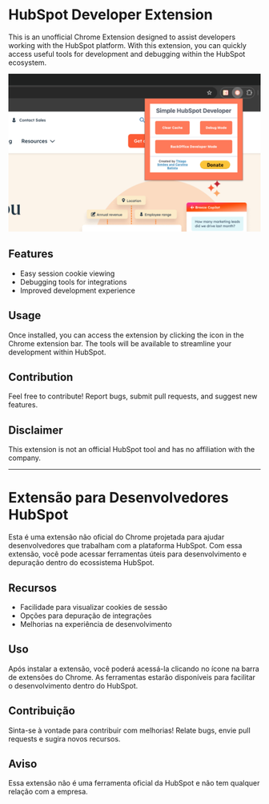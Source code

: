 # HubSpot Developer Extension

This is an unofficial Chrome Extension designed to assist developers working with the HubSpot platform. With this extension, you can quickly access useful tools for development and debugging within the HubSpot ecosystem.

![alt text](screenshot.png)

## Features

- Easy session cookie viewing
- Debugging tools for integrations
- Improved development experience

## Usage

Once installed, you can access the extension by clicking the icon in the Chrome extension bar. The tools will be available to streamline your development within HubSpot.

## Contribution

Feel free to contribute! Report bugs, submit pull requests, and suggest new features.

## Disclaimer

This extension is not an official HubSpot tool and has no affiliation with the company.

---

# Extensão para Desenvolvedores HubSpot

Esta é uma extensão não oficial do Chrome projetada para ajudar desenvolvedores que trabalham com a plataforma HubSpot. Com essa extensão, você pode acessar ferramentas úteis para desenvolvimento e depuração dentro do ecossistema HubSpot.

## Recursos

- Facilidade para visualizar cookies de sessão
- Opções para depuração de integrações
- Melhorias na experiência de desenvolvimento

## Uso

Após instalar a extensão, você poderá acessá-la clicando no ícone na barra de extensões do Chrome. As ferramentas estarão disponíveis para facilitar o desenvolvimento dentro do HubSpot.

## Contribuição

Sinta-se à vontade para contribuir com melhorias! Relate bugs, envie pull requests e sugira novos recursos.

## Aviso

Essa extensão não é uma ferramenta oficial da HubSpot e não tem qualquer relação com a empresa.